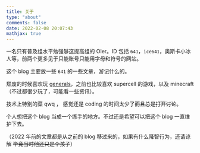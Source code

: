 ```yaml
---
title: 关于
type: "about"
comments: false
date: 2022-02-08 20:07:43
mathjax: true
---
```


一名只有普及组水平勉强够这提高组的 OIer。ID 包括 $\texttt{641}$，$\texttt{ice641}$，奥斯卡小冰人等，前两个更多见于只能账号只能用字母和符号的网站。



这个 blog 主要放一些 $\texttt{641}$ 的一些文章，游记什么的。 



颓废的时候喜欢玩 [generals](https://generals.io)，之前也比较喜欢 supercell 的游戏，以及 minecraft（不过都很少玩了，可能看一些资讯）。



技术上特别的菜 qwq ， 感觉还是 coding 的时间太少了~~而且总是打开讨论~~。



个人想把这个 blog 当成一个练手的地方。不过还是希望可以把这个 blog 一直维护下去。



（2022 年前的文章都是从之前的 blog 移过来的，如果有什么降智行为，还请谅解 ~~毕竟当时他还只是个孩子~~）
